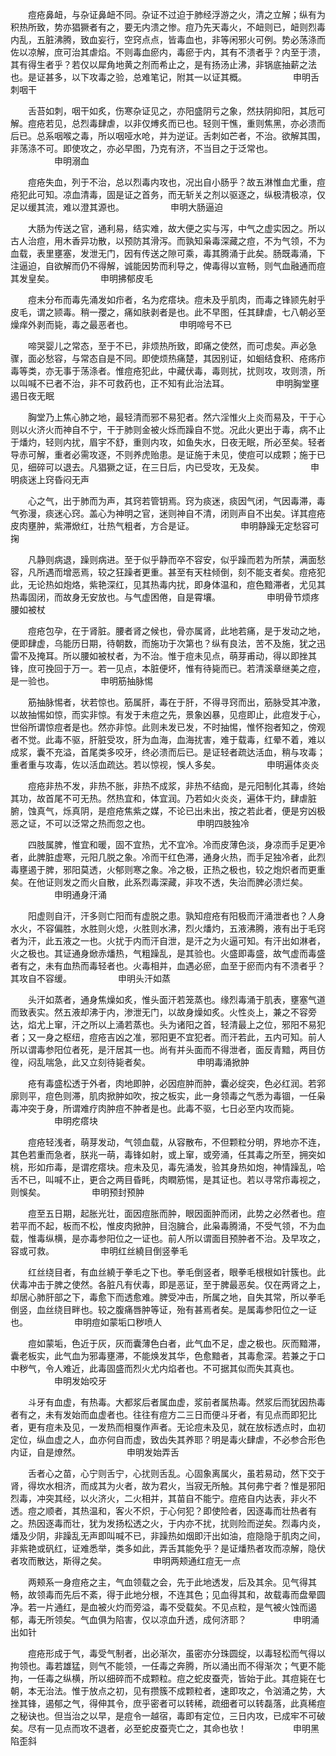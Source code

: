 <!-- { "loadSidebar": true } -->
　　痘疮鼻衄，与杂证鼻衄不同。杂证不过迫于肺经浮游之火，清之立解；纵有为积热所致，势亦猖獗者有之，要无内溃之惨。痘乃先天毒火，不衄则已，衄则烈毒内乱，五脏沸腾，致血妄行，空窍点点，皆毒血也，非等闲邪火可例。势必荡涤而佐以凉解，庶可治其虐焰。不则毒血瘀内，毒瘀于内，其有不溃者乎？内至于溃，其有得生者乎？若仅以犀角地黄之剂而希止之，是有扬汤止沸，非锅底抽薪之法也。是证甚多，以下攻毒之验，总难笔记，附其一以证其概。
　　　　　申明舌刺咽干

　　舌苔如刺，咽干如炙，伤寒杂证见之，亦阳盛阴亏之象，然扶阴抑阳，其卮可解。痘疮若见，总烈毒肆虐，以非仅煿炙而已也。轻则干憔，重则焦黑，亦必溃而后已。总系咽喉之毒，所以咽哑水呛，并为逆证。舌刺如芒者，不治。欲解其围，非荡涤不可。即使攻之，亦必早图，乃克有济，不当目之于泛常也。
　　　　　申明溺血

　　痘疮失血，列于不治，总以烈毒内攻也，况出自小肠乎？故五淋惟血尤重，痘疮犯此可知。凉血清毒，固是证之首务，而无斩关之剂以驱逐之，纵极清极凉，仅足以缓其流，难以澄其源也。
　　　　　申明大肠逼迫

　　大肠为传送之官，通利易，结实难，故大便之实与泻，中气之虚实因之。所以古人治痘，用木香异功散，以预防其滑泻。而孰知枭毒深藏之痘，不为气领，不为血载，表里壅塞，发泄无门，因有传送之隙可乘，毒其腾涌于此矣。肠既毒涌，下注逼迫，自欲解而仍不得解，诚能因势而利导之，俾毒得以宣畅，则气血融通而痘其发皇矣。
　　　　　申明拂郁皮毛

　　痘未分布而毒先涌发如疖者，名为疙瘩块。痘未及乎肌肉，而毒之锋颕先射乎皮毛，谓之颕毒。稍一孾之，痛如肤剥者是也。此不早图，任其肆虐，七八朝必至燥痒外剥而毙，毒之最恶者也。
　　　　　申明啼号不已

　　啼哭婴儿之常态，至于不已，非烦热所致，即痛之使然，而可虑矣。声必急骤，面必愁容，与常态自是不同。即使烦热痛楚，其因别证，如蛔结食积、疮疡疖毒等类，亦无事于荡涤者。惟痘疮犯此，中藏伏毒，毒则扰，扰则攻，攻则溃，所以叫喊不已者不治，非不可救药也，正不知有此治法耳。
　　　　　申明胸堂壅遏日夜无眠

　　胸堂乃上焦心肺之地，最轻清而邪不易犯者。然六淫惟火上炎而易及，干于心则以火济火而神自不宁，干于肺则金被火烁而躁自不觉。况此火更出于毒，病不止于燔灼，轻则内扰，眉宇不舒，重则内攻，如鱼失水，日夜无眠，所必至矣。轻者导赤可解，重者必需攻逐，不则养虎贻患。是证施于未见，使痘可以成颗；施于已见，细碎可以退去。凡猖獗之证，在三日后，内已受攻，无及矣。
　　　　　申明痰迷上窍昏闷无声

　　心之气，出于肺而为声，其窍若管钥焉。窍为痰迷，痰因气闭，气因毒滞，毒气弥漫，痰迷心窍。盖心为神明之官，迷则神自不清，闭则声自不出矣。详其痘疮皮肉壅肿，紫滞焮红，壮热气粗者，方合是证。
　　　　　申明静躁无定愁容可掬

　　凡静则病退，躁则病进。至于似乎静而卒不容安，似乎躁而若为所禁，满面愁容，凡所遇而增恶焉，较之狂躁者更重。甚至有天柱倾倒，刻不能支者矣。痘疮犯此，无论热如炮烙，紫艳深红，见其热毒内扰，即身体温和，痘色黯滞者，尤见其热毒固闭，而故身无安放也。与气虚困倦，自是霄壤。
　　　　　申明骨节烦疼腰如被杖

　　痘疮包孕，在于肾脏。腰者肾之候也，骨亦属肾，此地若痛，是于发动之地，便即肆虚，乌能历日期，待朝数，而施功于次第也？纵有良法，苦不及施，犹之迅雷不及掩耳。所以腰如被杖者，为不治。惟于痘未见点，萌芽甫动，得以即挫其锋，庶可挽回于万一。若一见点，本脏便坏，惟有待毙而已。若清溪章继美之痘，是一验也。
　　　　　申明筋抽脉惕

　　筋抽脉惕者，状若惊也。筋属肝，毒在于肝，不得寻窍而出，筋脉受其冲激，以故抽惕如惊，而实非惊。有发于未痘之先，景象凶暴，见痘即止，此痘发于心，世俗所谓惊痘者是也。然亦非惊。此则未发已发，不时抽惕，惟怀抱者知之，傍观者不觉。此毒不驱，肝脏受攻，肝为血海，血海扰害，难于载毒，红晕不着，难以成浆，囊不充溢，首尾类多咬牙，终必溃而后已。是证轻者疏达活血，稍与攻毒；重者重与攻毒，佐以活血疏达。若以惊视，悞人多矣。
　　　　　申明遍体炎炎

　　痘疮非热不发，非热不胀，非热不成浆，非热不结痂，是元阳制化其毒，终始其功，故首尾不可无热。然热宜和，体宜润。乃若如火炎炎，遍体干灼，肆虐脏腑，蚀真气，烁真阴，是痘疮焦紫之媒，不论已出未出，按之若此者，便是穷凶极恶之证，不可以泛常之热而忽之也。
　　　　　申明四肢独冷

　　四肢属脾，惟宜和暖，固不宜热，尤不宜冷。冷而皮薄色淡，身凉而手足更冷者，此脾脏虚寒，元阳几脱之象。冷而干红色滞，通身火热，而手足独冷者，此烈毒壅遏于脾，邪阳莫透，火郁则寒之象。冷之极，正热之极也，较之炮炽者而更重矣。在他证则发之而火自散，此系烈毒深藏，非攻不透，失治而脾必溃烂矣。
　　　　　申明通身汗涌

　　阳虚则自汗，汗多则亡阳而有虚脱之患。孰知痘疮有阳极而汗涌泄者也？人身水火，不容偏胜，水胜则火熄，火胜则水沸，烈火燔灼，五液沸腾，液有出于毛窍者为汗，此五液之一也。火扰于内而汗自泄，是汗之为火逼可知。有汗出如淋者，火之极也。其证通身焮赤燔热，气粗躁乱，是其验也。火盛即毒盛，故气虚而毒盛者有之，未有血热而毒轻者也。火毒相并，血遇必瘀，血至于瘀而内有不溃者乎？其攻自不容缓。
　　　　　申明头汗如蒸

　　头汗如蒸者，通身焦燥如炙，惟头面汗若笼蒸也。缘烈毒涌于肌表，壅塞气道而致表实。然五液却沸于内，渗泄无门，以故身燥如炙。火性炎上，兼之不容旁达，焰尤上窜，汗之所以上涌若蒸也。头为诸阳之首，轻清最上之位，邪阳不易犯者；又一身之枢纽，痘疮吉凶之准，邪阳更不宜犯者。而汗若此，五内可知。前人所以谓毒参阳位者死，是汗居其一也。尚有并头面而不得泄者，面反青黯，两目仿徨，闷乱喘急，此又立刻待毙者矣。
　　　　　申明毒涌掀肿

　　疮有毒盛松透于外者，肉地即肿，必因痘肿而肿，囊必绽突，色必红润。若郛廓则平，痘色则滞，肌肉掀肿如吹，按之板实，此一身领毒之气悉为毒锢，一任枭毒冲突于身，所谓难疗肉肿痘不肿者是也。此毒不驱，七日必至内攻而毙。
　　　　　申明疙瘩块

　　痘疮轻浅者，萌芽发动，气领血载，从容散布，不但颗粒分明，界地亦不连，其色若重而急者，朕兆一萌，毒锋如射，或上窜，或旁涌，任其毒之所至，拥突如桃，形如疖毒，是谓疙瘩块。痘未及见，毒先涌发，验其身热如炮，神情躁乱，哈舌不已，叫喊不止，更合之两目昏眊，肉瞤筋惕，是其证也。若以寻常疖毒视之，则悞矣。
　　　　　申明预封预肿

　　痘至五日期，起胀光壮，面因痘胀而肿，眼因面肿而闭，此势之必然者也。痘若平而不起，板而不松，惟皮肉掀肿，目泡臃合，此枭毒腾涌，不受气领，不为血载，惟毒纵横，是亦毒参阳位之一证也。前人所以谓面目预肿者不治。及早攻之，容或可救。
　　　　　申明红丝繞目倒竖拳毛

　　红丝绕目者，有血丝繞于拳毛之下也。拳毛倒竖者，眼拳毛根根如针簇也。此伏毒冲击于脾之使然。各脏凡有伏毒，即是恶证，至于脾最恶矣。仅在两肾之上，却居心肺肝部之下，毒愈下而透愈难。脾受冲击，所属之地，自失其常，所以拳毛倒竖，血丝绕目畔也。较之腹痛唇肿等证，殆有甚焉者矣。是属毒参阳位之一证也。
　　　　　申明痘如蒙垢口秽喷人

　　痘如蒙垢，色近于灰，灰而囊薄色白者，此气血不足，虚之极也。灰而黯滞，囊老板实，此气血为邪毒壅滞，不能焕发其华，色愈黯者，其毒愈深。若兼之于口中秽气，令人难近，此毒固盛而烈火尤内焰者也。不可据其似而失其真也。
　　　　　申明发始咬牙

　　斗牙有血虚，有热毒。大都浆后者属血虚，浆前者属热毒。然浆后而犹因热毒者有之，未有发始而血虚者也。往往有痘方二三日而便斗牙者，有见点而即犯比者，更有痘未及见，一发热而相戛作声者。无论痘未及见，就在放标透点时，血初定位，纵血虚之人，血亦何自而虚，致齿失其养耶？明是毒火肆虐，不必参合形色内证，自是燎然。
　　　　　申明发始弄舌

　　舌者心之苗，心宁则舌宁，心扰则舌乱。心固象离属火，虽若易动，然下交于肾，得坎水相济，而成其为火者，故为君火，当寂无所触。其何弗宁者？惟是邪阳烈毒，冲突其经，以火济火，二火相并，其苗自不能宁。痘疮自内达表，非火不透。痘之顺者，其热温和，客火不炽，于心何犯？即使险者，因逐毒而壮热者有之。热因逐毒而壮，犹为发扬松透之火，于内亦不扰，扰则险而逆矣。烈毒内炎，燔及少阴，非躁乱无声即叫喊不已，非躁热如烟即汗出如油，痘隐隐于肌肉之间，非紫艳或矾红，证难悉举，类多如此，弄舌其能免乎？是证燔热者攻而凉解，隐伏者攻而散达，斯得之矣。
　　　　　申明两颊通红痘无一点

　　两颊系一身痘疮之主，气血领载之会，先于此地透发，后及其余。见气得其畅，故领毒而先后不紊，得于此地分根，不连其色；见血得其和，故载毒而盘晕圆净。若一片通红，是血被火灼而旁溢，毒不受载矣。不见点粒，是气被火蚀而遏郁，毒无所领矣。气血俱为陷害，仅以凉血升透，成何济耶？
　　　　　申明涌出如针

　　痘疮形成于气，毒受气制者，出必渐次，虽密亦分珠圆绽，以毒轻松而气得以拘领也。毒若雄猛，则气不能领，一任毒之奔腾，所以涌出而不得渐次；气更不能拘，一任毒之纵横，所以细碎而不成颗粒。痘之蛇皮蚕壳，皆始于此。其痘毙在七朝，本无治法。惟于放点之初，见有攒簇不成颗粒者，速即攻之，令汹涌之势，大挫其锋，遏郁之气，得伸其令，庶乎密者可以转稀，疏细者可以转磊落，此真稀痘之秘诀也。但当治之以早，是痘令一越宿，毒即有定位，三日内攻，已成牢不可破矣。尽有一见点而攻不退者，必至蛇皮蚕壳亡之，其命也欤！
　　　　　申明黑陷歪斜

